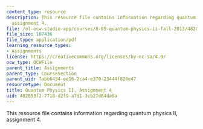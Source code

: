 ```yaml
---
content_type: resource
description: This resource file contains information regarding quantum physics II,
  assignment 4.
file: /ol-ocw-studio-app/courses/8-05-quantum-physics-ii-fall-2013/482053f27718d2f9a7d13cb27d84da9a_MIT8_05F13_ps4.pdf
file_size: 107436
file_type: application/pdf
learning_resource_types:
- Assignments
license: https://creativecommons.org/licenses/by-nc-sa/4.0/
ocw_type: OCWFile
parent_title: Assignments
parent_type: CourseSection
parent_uid: 7abb6434-ee16-2ca4-e370-23444f820e47
resourcetype: Document
title: Quantum Physics II, Assignment 4
uid: 482053f2-7718-d2f9-a7d1-3cb27d84da9a
---
```

This resource file contains information regarding quantum physics II, assignment 4.